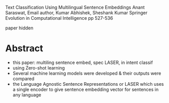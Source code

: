 Text Classification Using Multilingual Sentence Embeddings
Anant Saraswat, Email author, Kumar Abhishek, Sheshank Kumar
Springer Evolution in Computational Intelligence pp 527-536 

paper hidden

# Abstract

* this paper: multiling sentence embed, spec LASER, in intent classif
* using Zero-shot learning
* Several machine learning models were developed & their outputs were compared
* the Language Agnostic Sentence Representations or LASER which uses a single
  encoder to give sentence embedding vector for sentences in any language
